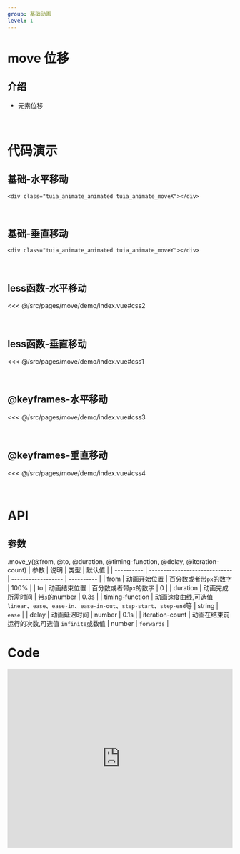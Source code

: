 ```yaml
---
group: 基础动画
level: 1
---
```


# move 位移

## 介绍
* 元素位移

<br />

# 代码演示

## 基础-水平移动

```
<div class="tuia_animate_animated tuia_animate_moveX"></div>
```

<br />

## 基础-垂直移动

```
<div class="tuia_animate_animated tuia_animate_moveY"></div>
```

<br />

## less函数-水平移动

<<< @/src/pages/move/demo/index.vue#css2

<br />

## less函数-垂直移动

<<< @/src/pages/move/demo/index.vue#css1

<br />

## @keyframes-水平移动

<<< @/src/pages/move/demo/index.vue#css3

<br />

## @keyframes-垂直移动

<<< @/src/pages/move/demo/index.vue#css4

<br />

# API

## 参数
.move_y(@from, @to, @duration, @timing-function, @delay, @iteration-count)
| 参数       | 说明                          | 类型               | 默认值     |
| ---------- | ----------------------------- | ------------------ | ---------- |
| from       |  动画开始位置                  | 百分数或者带`px`的数字            | 100% |
| to       |  动画结束位置                  | 百分数或者带`px`的数字            | 0 |
| duration       | 动画完成所需时间                 | 带`s`的number           | 0.3s  |
| timing-function       | 动画速度曲线,可选值 `linear`、`ease`、`ease-in`、`ease-in-out`、`step-start`、`step-end`等 | string | `ease`     |
| delay     | 动画延迟时间  | number | 0.1s |
| iteration-count | 动画在结束前运行的次数,可选值 `infinite`或数值     | number | `forwards` |
<br />

# Code

<iframe allowfullscreen="true" allowpaymentrequest="true" allowtransparency="true" frameborder="0" height="400" width="100%" scrolling="no" style="width: 100%; overflow:hidden; display:block;" loading="lazy" src="https://codepen.io/xieshiyi/embed/PojPMZV?height=265&theme-id=dark&default-tab=css%2Cresult&user=eltonmesquita&slug-hash=oNjGGbw&pen-title=Prefers-reduce-motion%20media%20query&name=cp_embed_1"></iframe>